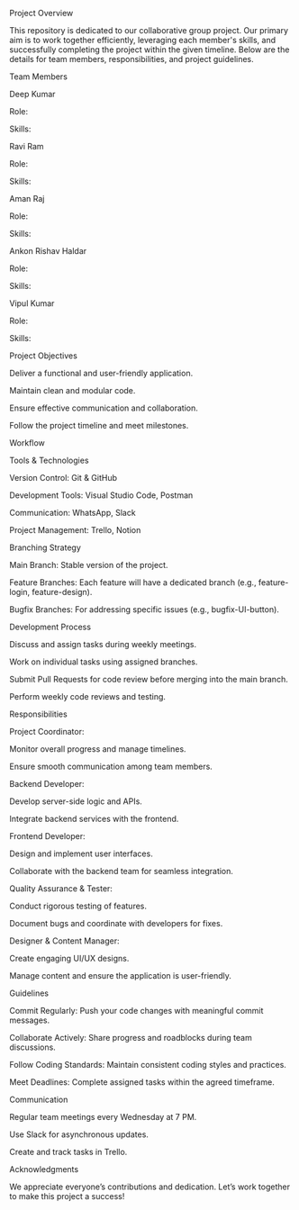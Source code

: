 Project Overview

This repository is dedicated to our collaborative group project. Our primary aim is to work together efficiently, leveraging each member's skills, and successfully completing the project within the given timeline. Below are the details for team members, responsibilities, and project guidelines.

Team Members

Deep Kumar

Role:

Skills:

Ravi Ram

Role:

Skills:

Aman Raj

Role:

Skills:

Ankon Rishav Haldar

Role:

Skills:

Vipul Kumar

Role:

Skills:

Project Objectives

Deliver a functional and user-friendly application.

Maintain clean and modular code.

Ensure effective communication and collaboration.

Follow the project timeline and meet milestones.

Workflow

Tools & Technologies

Version Control: Git & GitHub

Development Tools: Visual Studio Code, Postman

Communication: WhatsApp, Slack

Project Management: Trello, Notion

Branching Strategy

Main Branch: Stable version of the project.

Feature Branches: Each feature will have a dedicated branch (e.g., feature-login, feature-design).

Bugfix Branches: For addressing specific issues (e.g., bugfix-UI-button).

Development Process

Discuss and assign tasks during weekly meetings.

Work on individual tasks using assigned branches.

Submit Pull Requests for code review before merging into the main branch.

Perform weekly code reviews and testing.

Responsibilities

Project Coordinator:

Monitor overall progress and manage timelines.

Ensure smooth communication among team members.

Backend Developer:

Develop server-side logic and APIs.

Integrate backend services with the frontend.

Frontend Developer:

Design and implement user interfaces.

Collaborate with the backend team for seamless integration.

Quality Assurance & Tester:

Conduct rigorous testing of features.

Document bugs and coordinate with developers for fixes.

Designer & Content Manager:

Create engaging UI/UX designs.

Manage content and ensure the application is user-friendly.

Guidelines

Commit Regularly: Push your code changes with meaningful commit messages.

Collaborate Actively: Share progress and roadblocks during team discussions.

Follow Coding Standards: Maintain consistent coding styles and practices.

Meet Deadlines: Complete assigned tasks within the agreed timeframe.

Communication

Regular team meetings every Wednesday at 7 PM.

Use Slack for asynchronous updates.

Create and track tasks in Trello.

Acknowledgments

We appreciate everyone’s contributions and dedication. Let’s work together to make this project a success!
